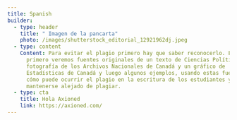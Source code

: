 ```yaml
---
title: Spanish
builder:
  - type: header
    title: " Imagen de la pancarta"
    photo: /images/shutterstock_editorial_12921962dj.jpeg
  - type: content
    Content: Para evitar el plagio primero hay que saber reconocerlo. Entonces,
      primero veremos fuentes originales de un texto de Ciencias Políticas, una
      fotografía de los Archivos Nacionales de Canadá y un gráfico de
      Estadísticas de Canadá y luego algunos ejemplos, usando estas fuentes, de
      cómo puede ocurrir el plagio en la escritura de los estudiantes y cómo
      mantenerse alejado de plagiar.
  - type: cta
    title: Hola Axioned
    link: https://axioned.com/
---
```

